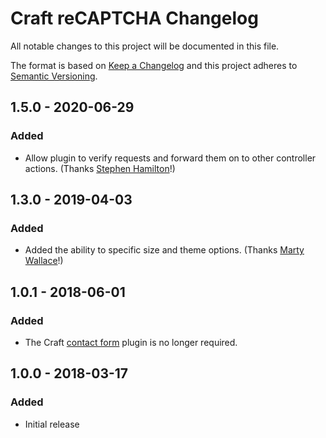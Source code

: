 # Craft reCAPTCHA Changelog

All notable changes to this project will be documented in this file.

The format is based on [Keep a Changelog](http://keepachangelog.com/) and this project adheres to [Semantic Versioning](http://semver.org/).

## 1.5.0 - 2020-06-29
### Added
- Allow plugin to verify requests and forward them on to other controller actions. (Thanks [Stephen Hamilton](https://github.com/totov)!)

## 1.3.0 - 2019-04-03
### Added
- Added the ability to specific size and theme options. (Thanks [Marty Wallace](https://github.com/martywallace)!)

## 1.0.1 - 2018-06-01
### Added
- The Craft [contact form](https://github.com/craftcms/contact-form) plugin is no longer required.

## 1.0.0 - 2018-03-17
### Added
- Initial release
